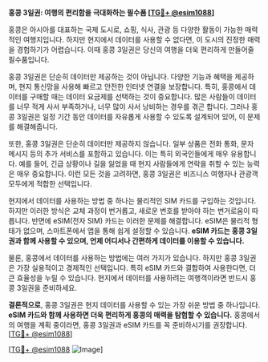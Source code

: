 **홍콩 3일권: 여행의 편리함을 극대화하는 필수품 [[TG💪+ @esim1088](https://t.me/s/esim1088)]**

홍콩은 아시아를 대표하는 국제 도시로, 쇼핑, 식사, 관광 등 다양한 활동이 가능한 매력적인 여행지입니다. 하지만 현지에서 데이터를 사용할 수 없다면, 이 도시의 진정한 매력을 경험하기가 어렵습니다. 이때 홍콩 3일권은 당신의 여행을 더욱 편리하게 만들어줄 필수품입니다.

홍콩 3일권은 단순히 데이터만 제공하는 것이 아닙니다. 다양한 기능과 혜택을 제공하며, 현지 통신망을 사용해 빠르고 안전한 인터넷 연결을 보장합니다. 특히, 홍콩에서 데이터를 구매할 때는 데이터 요금제를 선택하는 것이 중요합니다. 많은 사람들이 데이터를 너무 적게 사서 부족하거나, 너무 많이 사서 낭비하는 경우를 겪곤 합니다. 그러나 홍콩 3일권은 일정 기간 동안 데이터를 자유롭게 사용할 수 있도록 설계되어 있어, 이 문제를 해결해줍니다.

또한, 홍콩 3일권은 단순히 데이터만 제공하지 않습니다. 일부 상품은 전화 통화, 문자 메시지 등의 추가 서비스를 포함하고 있습니다. 이는 특히 외국인들에게 매우 유용합니다. 예를 들어, 긴급 상황이나 길을 잃었을 때 현지 사람들에게 연락을 취할 수 있는 능력은 매우 중요합니다. 이런 모든 것을 고려하면, 홍콩 3일권은 비즈니스 여행자나 관광객 모두에게 적합한 선택입니다.

현지에서 데이터를 사용하는 방법 중 하나는 물리적인 SIM 카드를 구입하는 것입니다. 하지만 이러한 방식은 교체 과정이 번거롭고, 새로운 번호를 받아야 하는 번거로움이 따릅니다. 반면에 eSIM(전자 SIM) 카드는 이러한 문제를 해결합니다. eSIM은 물리적 형태가 없으며, 스마트폰에서 앱을 통해 쉽게 설정할 수 있습니다. **eSIM 카드는 홍콩 3일권과 함께 사용할 수 있으며, 언제 어디서나 간편하게 데이터를 이용할 수 있습니다.**

물론, 홍콩에서 데이터를 사용하는 방법에는 여러 가지가 있습니다. 하지만 홍콩 3일권은 가장 실용적이고 경제적인 선택입니다. 특히 eSIM 카드와 결합하여 사용한다면, 더 큰 효율성을 누릴 수 있습니다. 현지에서 데이터를 사용하려는 여행객이라면 반드시 홍콩 3일권을 준비하세요.

**결론적으로**, 홍콩 3일권은 현지 데이터를 사용할 수 있는 가장 쉬운 방법 중 하나입니다. **eSIM 카드와 함께 사용하면 더욱 편리하게 홍콩의 매력을 탐험할 수 있습니다.** 홍콩에서의 여행을 계획 중이라면, 홍콩 3일권과 eSIM 카드를 꼭 준비하시기를 권장합니다. [[TG💪+ @esim1088](https://t.me/s/esim1088)]

[[TG💪+ @esim1088](https://t.me/s/esim1088) ![Image](https://i.postimg.cc/Y0z9fWf4/image.png)]